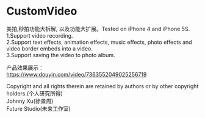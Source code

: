 # CustomVideo

美拍,秒拍功能大拆解, 以及功能大扩展。Tested on iPhone 4 and iPhone 5S.  
1.Support video recording.  
2.Support text effects, animation effects, music effects, photo effects and video border embeds into a video.  
3.Support saving the video to photo album.  

产品效果展示：   
https://www.douyin.com/video/7363552049025256719  

Copyright and all rights therein are retained by authors or by other copyright holders.(个人研究所得)  
Johnny Xu(徐景周)  
Future Studio(未来工作室)  
 
